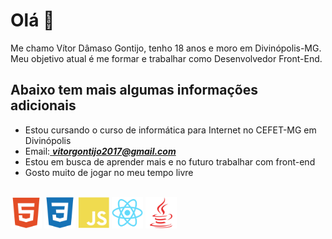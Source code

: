 <h1>Olá 👋</h1>
<div>
  Me chamo Vítor Dâmaso Gontijo, tenho 18 anos e moro em Divinópolis-MG. Meu objetivo atual é me formar e trabalhar como Desenvolvedor Front-End.
</div>

<h2>Abaixo tem mais algumas informações adicionais</h2>
<ul>
  <li>Estou cursando o curso de informática para Internet no CEFET-MG em Divinópolis</li>
  <li>Email:<a href = "mailto:vitorgontijo2017@gmail.com"> <b><i>vitorgontijo2017@gmail.com</i></b></a></li>
  <li>Estou em busca de aprender mais e no futuro trabalhar com front-end</li>
  <li>Gosto muito de jogar no meu tempo livre</li>
</ul><br>
<div>
  <img aling = "center" alt = "VitoHTML" width = "50" height = "50" src = "https://github.com/devicons/devicon/blob/master/icons/html5/html5-plain.svg">
  <img aling = "center" alt = "VitoCSS" width = "50" height = "50" src = "https://github.com/devicons/devicon/blob/master/icons/css3/css3-plain.svg">
  <img aling = "center" alt = "VitoJS" width = "50" height = "50" src = "https://github.com/devicons/devicon/blob/master/icons/javascript/javascript-plain.svg">
  <img aling = "center" alt = "VitoReact" width = "50" height = "50" src = "https://github.com/devicons/devicon/blob/master/icons/react/react-original.svg">
  <img aling = "center" alt = "VitoJAVA" width = "50" height = "50" src = "https://github.com/devicons/devicon/blob/master/icons/java/java-plain.svg">
</div>
